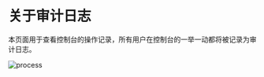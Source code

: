 # 关于审计日志
本页面用于查看控制台的操作记录，所有用户在控制台的一举一动都将被记录为审计日志。


![process](https://docimages.blob.core.chinacloudapi.cn/images/Console/%E5%85%A8%E5%B1%80%E7%AE%A1%E7%90%86/%E5%AE%A1%E8%AE%A1%E6%97%A5%E5%BF%97.png)

